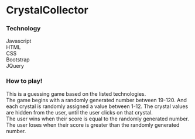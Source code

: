 # CrystalCollector

### Technology
  Javascript<br>
  HTML<br>
  CSS<br>
  Bootstrap<br>
  JQuery<br>
  
### How to play!

<p>This is a guessing game based on the listed technologies.<br>
The game begins with a randomly generated number between 19-120. And each crystal is randomly assigned a value between 1-12. The crystal values are hidden from the user, until the user clicks on that crystal.<br> 
The user wins when their score is equal to the randomly generated number.<br> 
The user loses when their score is greater than the randomly generated number.</p>
